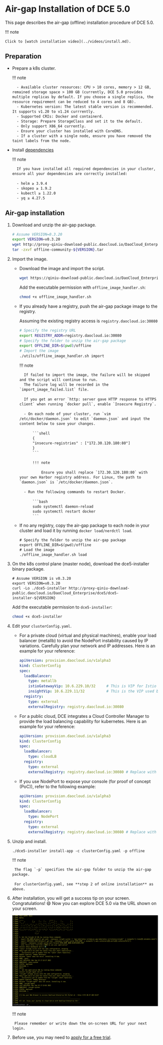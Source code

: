 # Air-gap Installation of DCE 5.0

This page describes the air-gap (offline) installation procedure of DCE 5.0.

!!! note

    Click to [watch installation video](../videos/install.md).

## Preparation

- Prepare a k8s cluster.

    !!! note

        - Available cluster resources: CPU > 10 cores, memory > 12 GB, remained storage space > 100 GB (currently, DCE 5.0 provides multiple replicas by default. If you choose a single replica, the resource requirement can be reduced to 4 cores and 8 GB).
        - Kubernetes version: The latest stable version is recommended. It supports v1.20 to v1.24 currrently.
        - Supported CRIs: Docker and containerd.
        - Storage: Prepare StorageClass and set it to the default.
        - Only support X86_64 currently.
        - Ensure your cluster has installed with CoreDNS.
        - If a cluster with a single node, ensure you have removed the taint labels from the node.
    
- Install [dependencies](install-tools.md)

    !!! note

        If you have installed all required dependencies in your cluster, ensure all your dependencies are correctly installed:

        - helm ≥ 3.9.4
        - skopeo ≥ 1.9.2
        - kubectl ≥ 1.22.0
        - yq ≥ 4.27.5

## Air-gap installation

1. Download and unzip the air-gap package.

    ``` bash
    # Assume VERSION=0.3.20
    export VERSION=v0.3.20
    wget http://proxy-qiniu-download-public.daocloud.io/DaoCloud_Enterprise/dce5/offline-community-${VERSION}.tar
    tar -zxvf offline-community-${VERSION}.tar
    ```

2. Import the image.

    - Download the image and import the script.

        ```bash
        wget https://qiniu-download-public.daocloud.io/DaoCloud_Enterprise/dce5/offline_image_handler.sh
        ```

        Add the executable permission with `offline_image_handler.sh`:

        ```bash
        chmod +x offline_image_handler.sh
        ```

    - If you already have a registry, push the air-gap package image to the registry.

        Assuming the existing registry access is `registry.daocloud.io:30080`

        ```bash
        # Specify the registry URL
        export REGISTRY_ADDR=registry.daocloud.io:30080
        # Specify the folder to unzip the air-gap package
        export OFFLINE_DIR=$(pwd)/offline
        # Import the image
        ./utils/offline_image_handler.sh import
        ```

        !!! note

            If failed to import the image, the failure will be skipped and the script will continue to run.
            The failure log will be recorded in the `import_image_failed.list` file.

            If you get an error `http: server gave HTTP response to HTTPS client` when running `docker pull`, enable `Insecure Registry`. 
            
            - On each node of your cluster, run `vim /etc/docker/daemon.json` to edit `daemon.json` and input the content below to save your changes.

                ```shell
                {
                "insecure-registries" : ["172.30.120.180:80"]
                }
                ```

                !!! note

                    Ensure you shall replace `172.30.120.180:80` with your own Harbor registry address. For Linux, the path to `daemon.json` is `/etc/docker/daemon.json`.

            - Run the following commands to restart Docker.

                ```bash
                sudo systemctl daemon-reload
                sudo systemctl restart docker
                ```

    - If no any registry, copy the air-gap package to each node in your cluster and load it by running `docker load/nerdctl load`.

        ```shell
        # Specify the folder to unzip the air-gap package
        export OFFLINE_DIR=$(pwd)/offline
        # Load the image
        ./offline_image_handler.sh load
        ```

3. On the k8s control plane (master node), download the dce5-installer binary package.

    ```shell
    # Assume VERSION is v0.3.20
    export VERSION=v0.3.20
    curl -Lo ./dce5-installer http://proxy-qiniu-download-public.daocloud.io/DaoCloud_Enterprise/dce5/dce5-installer-${VERSION}
    ```

    Add the executable permission to `dce5-installer`:

    ```bash
    chmod +x dce5-installer
    ```
    
4. Edit your `clusterConfig.yaml`.

    - For a private cloud (virtual and physical machines), enable your load balancer (metallb) to avoid the NodePort instability caused by IP variations. Carefully plan your network and IP addresses. Here is an example for your reference:

        ```yaml
        apiVersion: provision.daocloud.io/v1alpha3
        kind: ClusterConfig
        spec:
          loadBalancer:
            type: metallb
            istioGatewayVip: 10.6.229.10/32     # This is VIP for Istio gateway and is also the URL via which you can use DCE 5.0 on your web browser.
            insightVip: 10.6.229.11/32          # This is the VIP used by the Insight-Server of the Global cluster to collect logs, metrics, and traces of all sub-clusters.
          registry:
            type: external
            externalRegistry: registry.daocloud.io:30080
        ```

    - For a public cloud, DCE integrates a Cloud Controller Manager to provide the load balancing capability for kubernetes. Here is an example for your reference:

        ``` yaml
        apiVersion: provision.daocloud.io/v1alpha3
        kind: ClusterConfig
        spec:
          loadBalancer:
            type: cloudLB
          registry:
            type: external
            externalRegistry: registry.daocloud.io:30080 # Replace with your Harbor registry address
        ```

    - If you use NodePort to expose your console (for proof of concept (PoC)), refer to the following example:

        ``` yaml
        apiVersion: provision.daocloud.io/v1alpha3
        kind: ClusterConfig
        spec:
          loadBalancer:
            type: NodePort
          registry:
            type: external
            externalRegistry: registry.daocloud.io:30080 # Replace with your Harbor registry address
        ```

5. Unzip and install.

    ``` shell
    ./dce5-installer install-app -c clusterConfig.yaml -p offline
    ```
    
    !!! note

        The flag `-p` specifies the air-gap folder to unzip the air-gap package.

        For clusterConfig.yaml, see **step 2 of online installation** as above.

6. After installation, you will get a success tip on your screen. Congratulations! :smile: Now you can explore DCE 5.0 via the URL shown on your screen.

    ![success](images/success.png)

    !!! note

        Please remember or write down the on-screen URL for your next login.

7. Before use, you may need to [apply for a free trial](../dce/license0.md).
